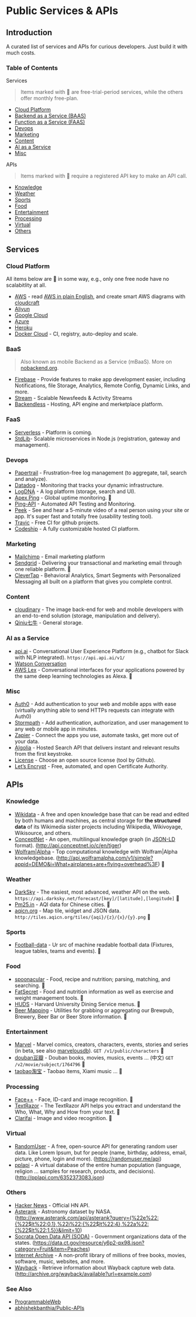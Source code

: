 # Public Services & APIs

## Introduction

A curated list of services and APIs for curious developers. Just build it with much costs.

### Table of Contents

Services

> Items marked with :money_with_wings: are free-trial-period services, while the others offer monthly free-plan.

- [Cloud Platform](#cloud-platform)
- [Backend as a Service (BAAS)](#baas)
- [Function as a Service (FAAS)](#faas)
- [Devops](#devops)
- [Marketing](#marketing)
- [Content](#content)
- [AI as a Service](#ai)
- [Misc](#misc)

APIs

> Items marked with :key: require a registered API key to make an API call.

- [Knowledge](#knowledge)
- [Weather](#weather)
- [Sports](#sports)
- [Food](#food)
- [Entertainment](#entertainment)
- [Processing](#processing)
- [Virtual](#virtual)
- [Others](#others)
 
## Services

### Cloud Platform

All items below are :money_with_wings: in some way, e.g., only one free node have no scalabitlity at all.

- [AWS](https://aws.amazon.com) - read [AWS in plain English](https://www.expeditedssl.com/aws-in-plain-english), and create smart AWS diagrams with [cloudcraft](https://cloudcraft.co/)
- [Aliyun](https://www.aliyun.com/)
- [Google Cloud](https://cloud.google.com/)
- [Azure](https://azure.microsoft.com)
- [Heroku](https://www.heroku.com/home)
- [Docker Cloud](https://cloud.docker.com/) - CI, registry, auto-deploy and scale.

### BaaS

> Also known as mobile Backend as a Service (mBaaS). More on [nobackend.org](http://nobackend.org/solutions.html).

- [Firebase](https://www.firebase.com/) - Provide features to make app development easier, including Notifications, file Storage, Analytics, Remote Config, Dynamic Links, and more.
- [Stream](https://getstream.io/) - Scalable Newsfeeds & Activity Streams
- [Backendless](https://backendless.com/) - Hosting, API engine and merketplace platform.

### FaaS

- [Serverless](https://serverless.com/) - Platform is coming.
- [StdLib](https://stdlib.com/)- Scalable microservices in Node.js (registration, gateway and management).

### Devops

- [Papertrail](https://papertrailapp.com/) - Frustration-free log management (to aggregate, tail, search and analyze).
- [Datadog](https://www.datadoghq.com/) - Monitoring that tracks your dynamic infrastructure.
- [LogDNA](https://logdna.com/) - A log platform (storage, search and UI).
- [Apex Ping](https://apex.sh/ping/) - Global uptime monitoring. :money_with_wings:
- [Ping-API](https://ping-api.com/) - Automated API Testing and Monitoring.
- [Peek](http://peek.usertesting.com/) - See and hear a 5-minute video of a real person using your site or app. It's super fast and totally free (usability testing tool).
- [Travic](https://travis-ci.org/) - Free CI for github projects.
- [Codeship](https://codeship.com/) - A fully customizable hosted CI platform.

### Marketing

- [Mailchimp](https://mailchimp.com/) - Email marketing platform
- [Sendgrid](https://sendgrid.com/) - Delivering your transactional and marketing email through one reliable platform. :money_with_wings:
- [CleverTap](https://clevertap.com/) - Behavioral Analytics, Smart Segments with Personalized Messaging all built on a platform that gives you complete control.

### Content

- [cloudinary](http://cloudinary.com/) - The image back-end for web and mobile developers with an end-to-end solution (storage, manipulation and delivery).
- [Qiniu七牛](http://www.qiniu.com/) - General storage.

### AI as a Service

- [api.ai](https://api.ai/) - Conversational User Experience Platform (e.g., chatbot for Slack with NLP integrated). `https://api.api.ai/v1/`
- [Watson Conversation](https://www.ibmwatsonconversation.com/)
- [AWS Lex](https://aws.amazon.com/lex/) - Conversational interfaces for your applications powered by the same deep learning technologies as Alexa. :money_with_wings:

### Misc

- [Auth0](https://auth0.com/pricing) - Add authentication to your web and mobile apps with ease (virtually anything able to send HTTPs requests can integrate with Auth0)
- [Stormpath](https://stormpath.com/) - Add authentication, authorization, and user management to any web or mobile app in minutes.
- [Zapier](https://zapier.com/) - Connect the apps you use, automate tasks, get more out of your data.
- [Algolia](https://www.algolia.com/) - Hosted Search API that delivers instant and relevant results from the first keystroke.
- [License](https://choosealicense.com/) - Choose an open source license (tool by Github).
- [Let’s Encrypt](https://letsencrypt.org/) - Free, automated, and open Certificate Authority.

## APIs

### Knowledge

- [Wikidata](https://www.wikidata.org/) - A free and open knowledge base that can be read and edited by both humans and machines, as central storage for **the structured data** of its Wikimedia sister projects including Wikipedia, Wikivoyage, Wikisource, and others.
- [ConceptNet](http://www.conceptnet.io/) - An open, multilingual knowledge graph (in [JSON-LD](https://en.wikipedia.org/wiki/JSON-LD) format). (http://api.conceptnet.io/c/en/tiger)
- [Wolfram|Alpha](http://products.wolframalpha.com/api/) - Top computational knowledge with Wolfram|Alpha knowledgebase. (http://api.wolframalpha.com/v1/simple?appid=DEMO&i=What+airplanes+are+flying+overhead%3F) :key:

### Weather

- [DarkSky](https://darksky.net/dev/) - The easiest, most advanced, weather API on the web. `https://api.darksky.net/forecast/[key]/[latitude],[longitude]` :key:
- [Pm25.in](http://www.pm25.in/) - AQI data for Chinese cities. :key:
- [aqicn.org](http://aqicn.org/api/) - Map tile, widget and JSON data. `http://tiles.aqicn.org/tiles/{aqi}/{z}/{x}/{y}.png` :key:

### Sports

- [Football-data](http://api.football-data.org/index) - Ur src of machine readable football data (Fixtures, league tables, teams and events). :key:

### Food

- [spoonacular](https://spoonacular.com/food-api) - Food, recipe and nutrition; parsing, matching, and searching. :key:
- [FatSecret](https://platform.fatsecret.com/api/) - Food and nutrition information as well as exercise and weight management tools. :key:
- [HUDS](https://manual.cs50.net/api/food/) - Harvard University Dining Service menus. :key:
- [Beer Mapping](https://beermapping.com/api/) - Utilities for grabbing or aggregating our Brewpub, Brewery, Beer Bar or Beer Store information. :key:

### Entertainment

- [Marvel](http://developer.marvel.com/) - Marvel comics, creators, characters, events, stories and series (in beta, see also [marvelousdb](http://marvelousdb.com/)). `GET /v1/public/characters` :key:
- [douban豆瓣](https://developers.douban.com/wiki/?title=api_v2) - Douban books, movies, musics, events ... (中文) `GET /v2/movie/subject/1764796` :key:
- [taobao淘宝](http://open.taobao.com/docs/api_list.htm) - Taobao items, Xiami music ... :key:

### Processing

- [Face++](https://www.faceplusplus.com.cn/) - Face, ID-card and image recognition. :key:
- [TextRazor](https://www.textrazor.com/) - The TextRazor API helps you extract and understand the Who, What, Why and How from your text. :key:
- [Clarifai](https://www.clarifai.com/) - Image and video recognition. :key:

### Virtual

- [RandomUser](https://randomuser.me/) - A free, open-source API for generating random user data. Like Lorem Ipsum, but for people (name, birthday, address, email, picture, phone, login and more). (https://randomuser.me/api)
- [pplapi](http://pplapi.com/) - A virtual database of the entire human population (language, religion ... samples for research, products, and decisions). (http://pplapi.com/6352373083.json)

### Others

- [Hacker News](https://github.com/HackerNews/API) - Official HN API.
- [Asterank](http://www.asterank.com/api) - Astronomy dataset by NASA. (http://www.asterank.com/api/asterank?query={%22e%22:{%22$lt%22:0.1},%22i%22:{%22$lt%22:4},%22a%22:{%22$lt%22:1.5}}&limit=10)
- [Socrata Open Data API (SODA)](https://dev.socrata.com/) - Government organizations data of the states. (https://data.ct.gov/resource/y6p2-px98.json?category=Fruit&item=Peaches)
- [Internet Archive](https://archive.org/advancedsearch.php) - A non-profit library of millions of free books, movies, software, music, websites, and more.
- [Wayback](https://archive.org/help/wayback_api.php) - Retrieve information about Wayback capture web data. (http://archive.org/wayback/available?url=example.com)

### See Also

- [ProgrammableWeb](https://www.programmableweb.com/)
- [abhishekbanthia/Public-APIs](https://github.com/abhishekbanthia/Public-APIs)